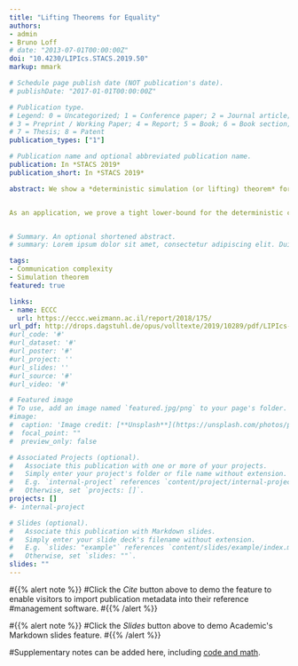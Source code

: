 ```yaml
---
title: "Lifting Theorems for Equality"
authors:
- admin
- Bruno Loff
# date: "2013-07-01T00:00:00Z"
doi: "10.4230/LIPIcs.STACS.2019.50"
markup: mmark

# Schedule page publish date (NOT publication's date).
# publishDate: "2017-01-01T00:00:00Z"

# Publication type.
# Legend: 0 = Uncategorized; 1 = Conference paper; 2 = Journal article;
# 3 = Preprint / Working Paper; 4 = Report; 5 = Book; 6 = Book section;
# 7 = Thesis; 8 = Patent
publication_types: ["1"]

# Publication name and optional abbreviated publication name.
publication: In *STACS 2019*
publication_short: In *STACS 2019*

abstract: We show a *deterministic simulation (or lifting) theorem* for composed problems $$f \circ \mathsf{Eq}_n$$ where the inner function (the gadget) is Equality on $$n$$ bits. When $$f$$ is a total function on $$p$$ bits, it is easy to show via a rank argument that the communication complexity of $$f\circ \mathsf{Eq}_n$$ is $$\Omega(\deg(f) \cdot n)$$. However, there is a surprising counter-example of a partial function $$f$$ on $$p$$ bits, such that any completion $$f'$$ of $$f$$ has $$\deg(f') = \Omega(p)$$, and yet $$f \circ \mathsf{Eq}_n$$ has communication complexity $$O(n)$$. Nonetheless, we are able to show that the communication complexity of $$f \circ \mathsf{Eq}_n$$ is at least $$D(f) \cdot n$$ for a complexity measure $$D(f)$$ which is closely related to the AND-query complexity of $$f$$ and is lower-bounded by the logarithm of the leaf complexity of $$f$$. As a corollary, we also obtain lifting theorems for the set-disjointness gadget, and a lifting theorem in the context of parity decision-trees, for the NOR gadget.


As an application, we prove a tight lower-bound for the deterministic communication complexity of the communication problem, where Alice and Bob are each given $$p$$-many $$n$$-bit strings, with the promise that either all of the strings are distinct, or all-but-one of the strings are distinct, and they wish to know which is the case. We show that the complexity of this problem is $$\Theta(p \cdot n)$$.


# Summary. An optional shortened abstract.
# summary: Lorem ipsum dolor sit amet, consectetur adipiscing elit. Duis posuere tellus ac convallis placerat. Proin #tincidunt magna sed ex sollicitudin condimentum.

tags:
- Communication complexity
- Simulation theorem
featured: true

links:
- name: ECCC
  url: https://eccc.weizmann.ac.il/report/2018/175/
url_pdf: http://drops.dagstuhl.de/opus/volltexte/2019/10289/pdf/LIPIcs-STACS-2019-50.pdf
#url_code: '#'
#url_dataset: '#'
#url_poster: '#'
#url_project: ''
#url_slides: ''
#url_source: '#'
#url_video: '#'

# Featured image
# To use, add an image named `featured.jpg/png` to your page's folder. 
#image:
#  caption: 'Image credit: [**Unsplash**](https://unsplash.com/photos/pLCdAaMFLTE)'
#  focal_point: ""
#  preview_only: false

# Associated Projects (optional).
#   Associate this publication with one or more of your projects.
#   Simply enter your project's folder or file name without extension.
#   E.g. `internal-project` references `content/project/internal-project/index.md`.
#   Otherwise, set `projects: []`.
projects: []
#- internal-project

# Slides (optional).
#   Associate this publication with Markdown slides.
#   Simply enter your slide deck's filename without extension.
#   E.g. `slides: "example"` references `content/slides/example/index.md`.
#   Otherwise, set `slides: ""`.
slides: ""
---
```


#{{% alert note %}}
#Click the *Cite* button above to demo the feature to enable visitors to import publication metadata into their reference #management software.
#{{% /alert %}}

#{{% alert note %}}
#Click the *Slides* button above to demo Academic's Markdown slides feature.
#{{% /alert %}}

#Supplementary notes can be added here, including [code and math](https://sourcethemes.com/academic/docs/writing-markdown-#latex/).

